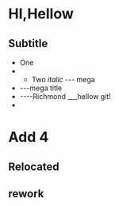 # HI,Hellow
## Subtitle
* One
* * Two _italic_
--- mega
* ---mega title
* ----Richmond
___hellow git!
* 
# Add 4
## Relocated
## rework